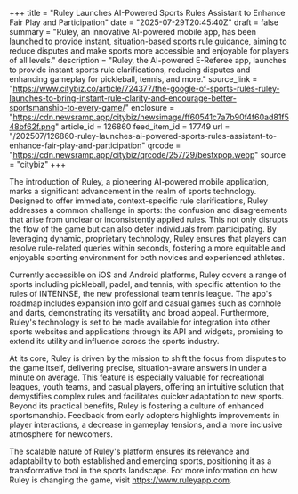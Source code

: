 +++
title = "Ruley Launches AI-Powered Sports Rules Assistant to Enhance Fair Play and Participation"
date = "2025-07-29T20:45:40Z"
draft = false
summary = "Ruley, an innovative AI-powered mobile app, has been launched to provide instant, situation-based sports rule guidance, aiming to reduce disputes and make sports more accessible and enjoyable for players of all levels."
description = "Ruley, the AI-powered E-Referee app, launches to provide instant sports rule clarifications, reducing disputes and enhancing gameplay for pickleball, tennis, and more."
source_link = "https://www.citybiz.co/article/724377/the-google-of-sports-rules-ruley-launches-to-bring-instant-rule-clarity-and-encourage-better-sportsmanship-to-every-game/"
enclosure = "https://cdn.newsramp.app/citybiz/newsimage/ff60541c7a7b90f4f60ad81f548bf62f.png"
article_id = 126860
feed_item_id = 17749
url = "/202507/126860-ruley-launches-ai-powered-sports-rules-assistant-to-enhance-fair-play-and-participation"
qrcode = "https://cdn.newsramp.app/citybiz/qrcode/257/29/bestxpop.webp"
source = "citybiz"
+++

<p>The introduction of Ruley, a pioneering AI-powered mobile application, marks a significant advancement in the realm of sports technology. Designed to offer immediate, context-specific rule clarifications, Ruley addresses a common challenge in sports: the confusion and disagreements that arise from unclear or inconsistently applied rules. This not only disrupts the flow of the game but can also deter individuals from participating. By leveraging dynamic, proprietary technology, Ruley ensures that players can resolve rule-related queries within seconds, fostering a more equitable and enjoyable sporting environment for both novices and experienced athletes.</p><p>Currently accessible on iOS and Android platforms, Ruley covers a range of sports including pickleball, padel, and tennis, with specific attention to the rules of INTENNSE, the new professional team tennis league. The app's roadmap includes expansion into golf and casual games such as cornhole and darts, demonstrating its versatility and broad appeal. Furthermore, Ruley's technology is set to be made available for integration into other sports websites and applications through its API and widgets, promising to extend its utility and influence across the sports industry.</p><p>At its core, Ruley is driven by the mission to shift the focus from disputes to the game itself, delivering precise, situation-aware answers in under a minute on average. This feature is especially valuable for recreational leagues, youth teams, and casual players, offering an intuitive solution that demystifies complex rules and facilitates quicker adaptation to new sports. Beyond its practical benefits, Ruley is fostering a culture of enhanced sportsmanship. Feedback from early adopters highlights improvements in player interactions, a decrease in gameplay tensions, and a more inclusive atmosphere for newcomers.</p><p>The scalable nature of Ruley's platform ensures its relevance and adaptability to both established and emerging sports, positioning it as a transformative tool in the sports landscape. For more information on how Ruley is changing the game, visit <a href='https://www.ruleyapp.com' rel='nofollow' target='_blank'>https://www.ruleyapp.com</a>.</p>